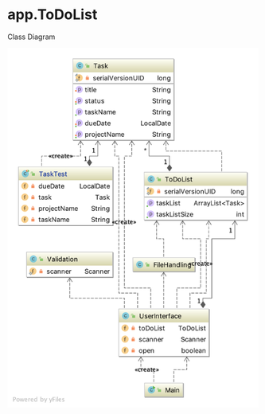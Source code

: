 # app.ToDoList

<p>Class Diagram</p>

<img src="Untitled.png"
     alt="Markdown Monster icon"
     style="float: left; margin-right: 10px;" />
